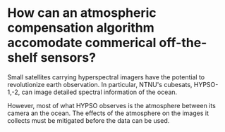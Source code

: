 How can an atmospheric compensation algorithm accomodate commerical off-the-shelf sensors?
=

Small satellites carrying hyperspectral imagers have the potential to revolutionize earth observation. 
In particular, NTNU's cubesats, HYPSO-1,-2, can image detailed spectral information of the ocean. 

However, most of what HYPSO observes is the atmosphere between its camera an the ocean. 
The effects of the atmosphere on the images it collects must be mitigated before the data can be used. 

